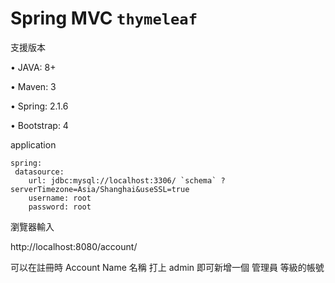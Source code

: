 # Spring MVC `thymeleaf`

支援版本

• JAVA: 8+

• Maven: 3

• Spring: 2.1.6

• Bootstrap: 4

    
application

    spring:
     datasource:
        url: jdbc:mysql://localhost:3306/ `schema` ?serverTimezone=Asia/Shanghai&useSSL=true
        username: root
        password: root
    
    
瀏覽器輸入

http://localhost:8080/account/

可以在註冊時
Account Name 名稱 打上 admin
即可新增一個 管理員 等級的帳號


